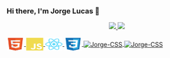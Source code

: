 ### Hi there, I'm Jorge Lucas 👋

<div align="center">
  <a href="https://github.com/jorgelucasalm">
  <img height="180em" src="https://github-readme-stats.vercel.app/api?username=jorgelucasalm&show_icons=true&theme=radical&include_all_commits=true&count_private=true"/>
  <img height="180em" src="https://github-readme-stats.vercel.app/api/top-langs/?username=jorgelucasalm&layout=compact&langs_count=7&theme=radical"/>
</div>
  
<div style="display: inline_block"><br>
  <img align="center" alt="Jorge-HTML" height="30" width="40" src="https://raw.githubusercontent.com/devicons/devicon/master/icons/html5/html5-original.svg">
  <img align="center" alt="Jorge-Js" height="30" width="40" src="https://raw.githubusercontent.com/devicons/devicon/master/icons/javascript/javascript-plain.svg">
  <img align="center" alt="Jorge-React" height="30" width="40" src="https://raw.githubusercontent.com/devicons/devicon/master/icons/react/react-original.svg">
  <img align="center" alt="Jorge-CSS" height="30" width="40" src="https://raw.githubusercontent.com/devicons/devicon/master/icons/css3/css3-original.svg">
  <img align="center" alt="Jorge-CSS" height="30" width="40" src="https://cdn.jsdelivr.net/gh/devicons/devicon/icons/nodejs/nodejs-original.svg" />
  <img align="center" alt="Jorge-CSS" height="30" width="40" src="https://cdn.jsdelivr.net/gh/devicons/devicon/icons/mysql/mysql-plain-wordmark.svg" />
</div>


